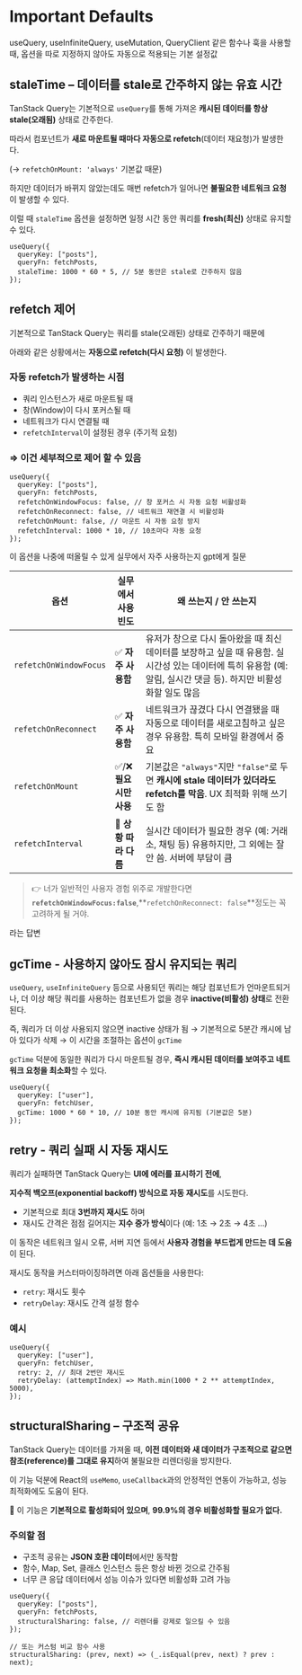 # Important Defaults

useQuery, useInfiniteQuery, useMutation, QueryClient 같은 함수나 훅을 사용할 때,
옵션을 따로 지정하지 않아도 자동으로 적용되는 기본 설정값

## staleTime – 데이터를 stale로 간주하지 않는 유효 시간

TanStack Query는 기본적으로 `useQuery`를 통해 가져온 **캐시된 데이터를 항상 stale(오래됨)** 상태로 간주한다.

따라서 컴포넌트가 **새로 마운트될 때마다 자동으로 refetch**(데이터 재요청)가 발생한다.

(→ `refetchOnMount: 'always'` 기본값 때문)

하지만 데이터가 바뀌지 않았는데도 매번 refetch가 일어나면 **불필요한 네트워크 요청**이 발생할 수 있다.

이럴 때 `staleTime` 옵션을 설정하면 일정 시간 동안 쿼리를 **fresh(최신)** 상태로 유지할 수 있다.

```tsx
useQuery({
  queryKey: ["posts"],
  queryFn: fetchPosts,
  staleTime: 1000 * 60 * 5, // 5분 동안은 stale로 간주하지 않음
});
```

## refetch 제어

기본적으로 TanStack Query는 쿼리를 stale(오래된) 상태로 간주하기 때문에

아래와 같은 상황에서는 **자동으로 refetch(다시 요청)** 이 발생한다.

### 자동 refetch가 발생하는 시점

- 쿼리 인스턴스가 새로 마운트될 때
- 창(Window)이 다시 포커스될 때
- 네트워크가 다시 연결될 때
- `refetchInterval`이 설정된 경우 (주기적 요청)

### ⇒ 이건 세부적으로 제어 할 수 있음

```tsx
useQuery({
  queryKey: ["posts"],
  queryFn: fetchPosts,
  refetchOnWindowFocus: false, // 창 포커스 시 자동 요청 비활성화
  refetchOnReconnect: false, // 네트워크 재연결 시 비활성화
  refetchOnMount: false, // 마운트 시 자동 요청 방지
  refetchInterval: 1000 * 10, // 10초마다 자동 요청
});
```

이 옵션을 나중에 떠올릴 수 있게 실무에서 자주 사용하는지 gpt에게 질문

| 옵션                   | 실무에서 사용 빈도       | 왜 쓰는지 / 안 쓰는지                                                                                                                                            |
| ---------------------- | ------------------------ | ---------------------------------------------------------------------------------------------------------------------------------------------------------------- |
| `refetchOnWindowFocus` | ✅ **자주 사용함**       | 유저가 창으로 다시 돌아왔을 때 최신 데이터를 보장하고 싶을 때 유용함. 실시간성 있는 데이터에 특히 유용함 (예: 알림, 실시간 댓글 등). 하지만 비활성화할 일도 많음 |
| `refetchOnReconnect`   | ✅ **자주 사용함**       | 네트워크가 끊겼다 다시 연결됐을 때 자동으로 데이터를 새로고침하고 싶은 경우 유용함. 특히 모바일 환경에서 중요                                                    |
| `refetchOnMount`       | ✅/❌ **필요 시만 사용** | 기본값은 `"always"`지만 `"false"`로 두면 **캐시에 stale 데이터가 있더라도 refetch를 막음**. UX 최적화 위해 쓰기도 함                                             |
| `refetchInterval`      | 🔄 **상황 따라 다름**    | 실시간 데이터가 필요한 경우 (예: 거래소, 채팅 등) 유용하지만, 그 외에는 잘 안 씀. 서버에 부담이 큼                                                               |

> 👉 너가 일반적인 사용자 경험 위주로 개발한다면 **`refetchOnWindowFocus:false`**,**`refetchOnReconnect: false`**정도는 꼭 고려하게 될 거야.

라는 답변

## gcTime - 사용하지 않아도 잠시 유지되는 쿼리

`useQuery`, `useInfiniteQuery` 등으로 사용되던 쿼리는 해당 컴포넌트가 언마운트되거나, 더 이상 해당 쿼리를 사용하는 컴포넌트가 없을 경우 **inactive(비활성) 상태**로 전환된다.

즉, 쿼리가 더 이상 사용되지 않으면 inactive 상태가 됨 → 기본적으로 5분간 캐시에 남아 있다가 삭제 → 이 시간을 조절하는 옵션이 `gcTime`

`gcTime` 덕분에 동일한 쿼리가 다시 마운트될 경우, **즉시 캐시된 데이터를 보여주고 네트워크 요청을 최소화**할 수 있다.

```tsx
useQuery({
  queryKey: ["user"],
  queryFn: fetchUser,
  gcTime: 1000 * 60 * 10, // 10분 동안 캐시에 유지됨 (기본값은 5분)
});
```

## retry - 쿼리 실패 시 자동 재시도

쿼리가 실패하면 TanStack Query는 **UI에 에러를 표시하기 전에**,

**지수적 백오프(exponential backoff) 방식으로 자동 재시도**를 시도한다.

- 기본적으로 최대 **3번까지 재시도** 하며
- 재시도 간격은 점점 길어지는 **지수 증가 방식**이다
  (예: 1초 → 2초 → 4초 …)

이 동작은 네트워크 일시 오류, 서버 지연 등에서 **사용자 경험을 부드럽게 만드는 데 도움**이 된다.

재시도 동작을 커스터마이징하려면 아래 옵션들을 사용한다:

- `retry`: 재시도 횟수
- `retryDelay`: 재시도 간격 설정 함수

### 예시

```tsx
useQuery({
  queryKey: ["user"],
  queryFn: fetchUser,
  retry: 2, // 최대 2번만 재시도
  retryDelay: (attemptIndex) => Math.min(1000 * 2 ** attemptIndex, 5000),
});
```

## structuralSharing – 구조적 공유

TanStack Query는 데이터를 가져올 때, **이전 데이터와 새 데이터가 구조적으로 같으면 참조(reference)를 그대로 유지**하여 불필요한 리렌더링을 방지한다.

이 기능 덕분에 React의 `useMemo`, `useCallback`과의 안정적인 연동이 가능하고, 성능 최적화에도 도움이 된다.

📌 이 기능은 **기본적으로 활성화되어 있으며**, **99.9%의 경우 비활성화할 필요가 없다.**

### 주의할 점

- 구조적 공유는 **JSON 호환 데이터**에서만 동작함
- 함수, Map, Set, 클래스 인스턴스 등은 항상 바뀐 것으로 간주됨
- 너무 큰 응답 데이터에서 성능 이슈가 있다면 비활성화 고려 가능

```tsx
useQuery({
  queryKey: ["posts"],
  queryFn: fetchPosts,
  structuralSharing: false, // 리렌더를 강제로 일으킬 수 있음
});

// 또는 커스텀 비교 함수 사용
structuralSharing: (prev, next) => (_.isEqual(prev, next) ? prev : next);
```
